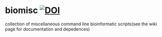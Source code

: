 # biomisc [![DOI](https://zenodo.org/badge/DOI/10.5281/zenodo.5148721.svg)](https://doi.org/10.5281/zenodo.5148721)
collection of  miscellaneous command line bioinformatic scripts(see the wiki page for documentation and depedences) 
